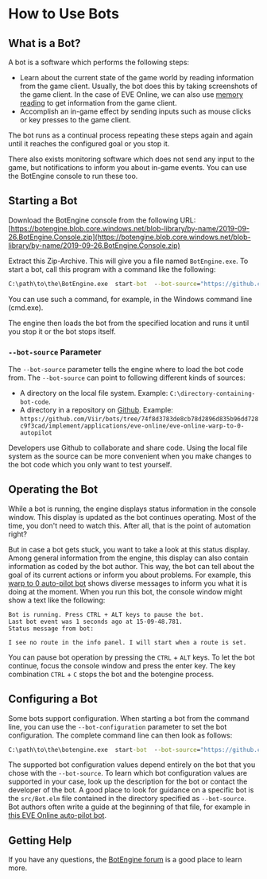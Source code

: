# How to Use Bots

## What is a Bot?

A bot is a software which performs the following steps:

+ Learn about the current state of the game world by reading information from the game client. Usually, the bot does this by taking screenshots of the game client. In the case of EVE Online, we can also use [memory reading](https://github.com/Arcitectus/Sanderling) to get information from the game client.
+ Accomplish an in-game effect by sending inputs such as mouse clicks or key presses to the game client.

The bot runs as a continual process repeating these steps again and again until it reaches the configured goal or you stop it.

There also exists monitoring software which does not send any input to the game, but notifications to inform you about in-game events. You can use the BotEngine console to run these too.

## Starting a Bot

Download the BotEngine console from the following URL:
[https://botengine.blob.core.windows.net/blob-library/by-name/2019-09-26.BotEngine.Console.zip](https://botengine.blob.core.windows.net/blob-library/by-name/2019-09-26.BotEngine.Console.zip)

Extract this Zip-Archive. This will give you a file named `BotEngine.exe`. To start a bot, call this program with a command like the following:

```cmd
C:\path\to\the\BotEngine.exe  start-bot  --bot-source="https://github.com/Viir/bots/tree/74f8d3783de8cb78d2896d835b96dd728c9f3cad/implement/applications/eve-online/eve-online-warp-to-0-autopilot"
```

You can use such a command, for example, in the Windows command line (cmd.exe).

The engine then loads the bot from the specified location and runs it until you stop it or the bot stops itself.

### `--bot-source` Parameter

The `--bot-source` parameter tells the engine where to load the bot code from. The `--bot-source` can point to following different kinds of sources:

+ A directory on the local file system. Example: `C:\directory-containing-bot-code`.
+ A directory in a repository on [Github](https://github.com). Example: `https://github.com/Viir/bots/tree/74f8d3783de8cb78d2896d835b96dd728c9f3cad/implement/applications/eve-online/eve-online-warp-to-0-autopilot`

Developers use Github to collaborate and share code. Using the local file system as the source can be more convenient when you make changes to the bot code which you only want to test yourself.

## Operating the Bot

While a bot is running, the engine displays status information in the console window. This display is updated as the bot continues operating.
Most of the time, you don't need to watch this. After all, that is the point of automation right?

But in case a bot gets stuck, you want to take a look at this status display. Among general information from the engine, this display can also contain information as coded by the bot author. This way, the bot can tell about the goal of its current actions or inform you about problems. For example, this [warp to 0 auto-pilot bot](https://github.com/Viir/bots/tree/74f8d3783de8cb78d2896d835b96dd728c9f3cad/implement/applications/eve-online/eve-online-warp-to-0-autopilot) shows diverse messages to inform you what it is doing at the moment. When you run this bot, the console window might show a text like the following:

```
Bot is running. Press CTRL + ALT keys to pause the bot.
Last bot event was 1 seconds ago at 15-09-48.781.
Status message from bot:

I see no route in the info panel. I will start when a route is set.
```

You can pause bot operation by pressing the `CTRL` + `ALT` keys. To let the bot continue, focus the console window and press the enter key. The key combination `CTRL` + `C` stops the bot and the botengine process.

## Configuring a Bot

Some bots support configuration. When starting a bot from the command line, you can use the `--bot-configuration` parameter to set the bot configuration. The complete command line can then look as follows:
```cmd
C:\path\to\the\botengine.exe  start-bot  --bot-source="https://github.com/Viir/bots/tree/74f8d3783de8cb78d2896d835b96dd728c9f3cad/implement/templates/remember-bot-configuration" --bot-configuration="My bot configuration"
```

The supported bot configuration values depend entirely on the bot that you chose with the `--bot-source`. To learn which bot configuration values are supported in your case, look up the description for the bot or contact the developer of the bot. A good place to look for guidance on a specific bot is the `src/Bot.elm` file contained in the directory specified as `--bot-source`. Bot authors often write a guide at the beginning of that file, for example in [this EVE Online auto-pilot bot](https://github.com/Viir/bots/tree/74f8d3783de8cb78d2896d835b96dd728c9f3cad/implement/applications/eve-online/eve-online-warp-to-0-autopilot/src/Bot.elm).

## Getting Help

If you have any questions, the [BotEngine forum](https://forum.botengine.org) is a good place to learn more.
